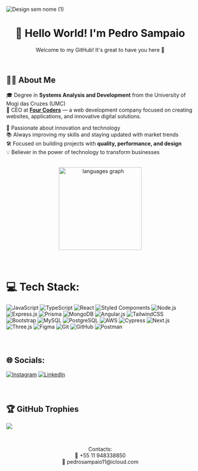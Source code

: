 ![Design sem nome (1)](https://github.com/user-attachments/assets/42ab707e-45fe-467d-95a7-7d08bbd67a71)

<h1 align="center">👋 Hello World! I'm Pedro Sampaio</h1>
<p align="center">Welcome to my GitHub! It's great to have you here 🙌</p>
<br clear="both">

## 👨‍💻 About Me

🎓 Degree in **Systems Analysis and Development** from the University of Mogi das Cruzes (UMC)  
💼 CEO at **[Four Coders](https://fourcoders.com)** — a web development company focused on creating websites, applications, and innovative digital solutions.

🚀 Passionate about innovation and technology  
📚 Always improving my skills and staying updated with market trends  
🛠️ Focused on building projects with **quality, performance, and design**  
💡 Believer in the power of technology to transform businesses

<br clear="both">

<div align="center">
  <img src="https://github-readme-stats.vercel.app/api/top-langs?username=PedroSampaio11&locale=en&hide_title=false&layout=compact&card_width=320&langs_count=6&theme=github_dark&hide_border=false" height="222" alt="languages graph"  />
</div>

###

<br clear="both">

# 💻 Tech Stack:
![JavaScript](https://img.shields.io/badge/javascript-%23323330.svg?style=for-the-badge&logo=javascript&logoColor=%23F7DF1E) 
![TypeScript](https://img.shields.io/badge/typescript-%23007ACC.svg?style=for-the-badge&logo=typescript&logoColor=white)
![React](https://img.shields.io/badge/react-%2320232a.svg?style=for-the-badge&logo=react&logoColor=%2361DAFB) 
![Styled Components](https://img.shields.io/badge/styled--components-DB7093?style=for-the-badge&logo=styled-components&logoColor=white)
![Node.js](https://img.shields.io/badge/node.js-339933?style=for-the-badge&logo=nodedotjs&logoColor=white)
![Express.js](https://img.shields.io/badge/express.js-%23404d59.svg?style=for-the-badge&logo=express&logoColor=%2361DAFB)
![Prisma](https://img.shields.io/badge/prisma-2D3748?style=for-the-badge&logo=prisma&logoColor=white)
![MongoDB](https://img.shields.io/badge/mongodb-%234ea94b.svg?style=for-the-badge&logo=mongodb&logoColor=white)
![Angular.js](https://img.shields.io/badge/angular.js-%23E23237.svg?style=for-the-badge&logo=angularjs&logoColor=white)
![TailwindCSS](https://img.shields.io/badge/tailwindcss-%2338B2AC.svg?style=for-the-badge&logo=tailwind-css&logoColor=white) 
![Bootstrap](https://img.shields.io/badge/bootstrap-%238511FA.svg?style=for-the-badge&logo=bootstrap&logoColor=white) 
![MySQL](https://img.shields.io/badge/mysql-4479A1.svg?style=for-the-badge&logo=mysql&logoColor=white) 
![PostgreSQL](https://img.shields.io/badge/postgresql-%23316192.svg?style=for-the-badge&logo=postgresql&logoColor=white)
![AWS](https://img.shields.io/badge/AWS-%23FF9900.svg?style=for-the-badge&logo=amazonaws&logoColor=white)
![Cypress](https://img.shields.io/badge/cypress-17202C?style=for-the-badge&logo=cypress&logoColor=white)
![Next.js](https://img.shields.io/badge/next.js-%23000000.svg?style=for-the-badge&logo=nextdotjs&logoColor=white)
![Three.js](https://img.shields.io/badge/three.js-%23414570.svg?style=for-the-badge&logo=three.js&logoColor=white)
![Figma](https://img.shields.io/badge/figma-%23F24E1E.svg?style=for-the-badge&logo=figma&logoColor=white) 
![Git](https://img.shields.io/badge/git-%23F05033.svg?style=for-the-badge&logo=git&logoColor=white) 
![GitHub](https://img.shields.io/badge/github-%23121011.svg?style=for-the-badge&logo=github&logoColor=white) 
![Postman](https://img.shields.io/badge/Postman-FF6C37?style=for-the-badge&logo=postman&logoColor=white) 


###

<br clear="both">

## 🌐 Socials:
[![Instagram](https://img.shields.io/badge/Instagram-%23E4405F.svg?logo=Instagram&logoColor=white)](https://instagram.com/@ph_tuquim) [![LinkedIn](https://img.shields.io/badge/LinkedIn-%230077B5.svg?logo=linkedin&logoColor=white)](https://linkedin.com/in/https://www.linkedin.com/in/pedro-tuquim/) 

###

<br clear="both">

## 🏆 GitHub Trophies
![](https://github-profile-trophy.vercel.app/?username=PedroSampaio11&theme=dark&no-frame=true&no-bg=true&margin-w=4)


<br clear="both">

<p align="center">Contacts:<br>📱 +55 11 948338850<br>📧 pedrosampaio11@icloud.com</p>

###

